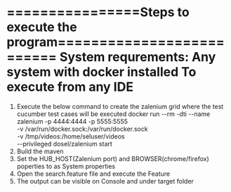 ================Steps to execute the program==========================
System requrements:
	Any system with docker installed
To execute from any IDE
=======================
1) Execute the below command to create the zalenium grid where the test cucumber test cases will be executed
	docker run --rm -dti --name zalenium -p 4444:4444 -p 5555:5555\
      -v /var/run/docker.sock:/var/run/docker.sock \
      -v /tmp/videos:/home/seluser/videos \
      --privileged dosel/zalenium start
2) Build the maven
3) Set the HUB_HOST(Zalenium port) and BROWSER(chrome/firefox) poperties to as System properties
3) Open the search.feature file and execute the Feature
4) The output can be visible on Console and under target folder
